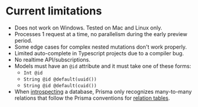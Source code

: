 # Current limitations

- Does not work on Windows. Tested on Mac and Linux only.
- Processes 1 request at a time, no parallelism during the early preview period.
- Some edge cases for complex nested mutations don't work properly.
- Limited auto-complete in Typescript projects due to a compiler bug.
- No realtime API/subscriptions.
- Models must have an `@id` attribute and it must take one of these forms:
    - `Int @id`
    - `String @id @default(uuid())`
    - `String @id @default(cuid())`
- When [introspecting](./introspection.md) a database, Prisma only recognizes many-to-many relations that follow the Prisma conventions for [relation tables](https://github.com/prisma/prisma2-docs/blob/master/relations.md#mn).
